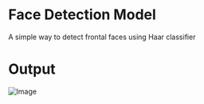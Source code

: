# Face Detection Model
A simple way to detect frontal faces using Haar classifier  

# Output
![Image](https://github.com/tanejakashish03/ObjectDetectionModel/assets/140004057/38d6aa43-e5fa-404b-b246-825c8585d709)

